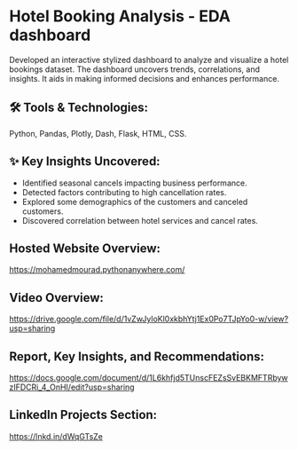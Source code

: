 # Hotel Booking Analysis - EDA dashboard
Developed an interactive stylized dashboard to analyze and visualize a hotel bookings dataset. The dashboard uncovers trends, correlations, and insights. It aids in making informed decisions and enhances performance.

## 🛠 Tools & Technologies:
Python, Pandas, Plotly, Dash, Flask, HTML, CSS.
## ✨ Key Insights Uncovered:
* Identified seasonal cancels impacting business performance.
* Detected factors contributing to high cancellation rates.
* Explored some demographics of the customers and canceled customers.
* Discovered correlation between hotel services and cancel rates.

## Hosted Website Overview:
https://mohamedmourad.pythonanywhere.com/ 

## Video Overview: 
https://drive.google.com/file/d/1vZwJyloKl0xkbhYtj1Ex0Po7TJpYo0-w/view?usp=sharing

## Report, Key Insights, and Recommendations:
https://docs.google.com/document/d/1L6khfjd5TUnscFEZsSvEBKMFTRbywzIFDCRi_4_OnHI/edit?usp=sharing

## LinkedIn Projects Section:
https://lnkd.in/dWqGTsZe
